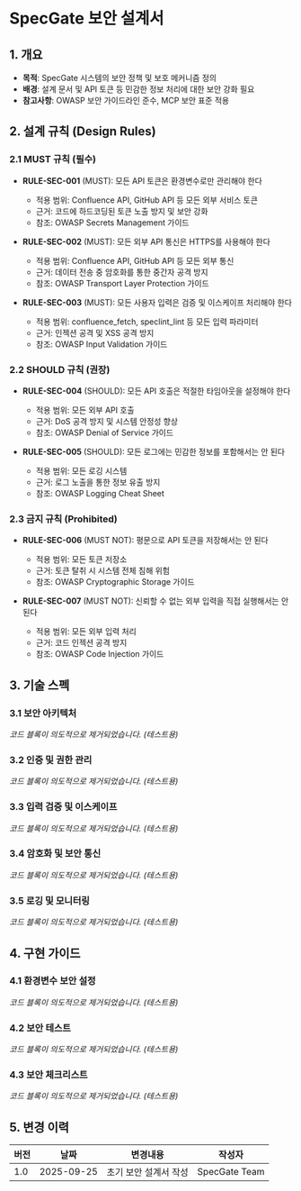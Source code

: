 # SpecGate 보안 설계서

## 1. 개요
- **목적**: SpecGate 시스템의 보안 정책 및 보호 메커니즘 정의
- **배경**: 설계 문서 및 API 토큰 등 민감한 정보 처리에 대한 보안 강화 필요
- **참고사항**: OWASP 보안 가이드라인 준수, MCP 보안 표준 적용

## 2. 설계 규칙 (Design Rules)
### 2.1 MUST 규칙 (필수)
- **RULE-SEC-001** (MUST): 모든 API 토큰은 환경변수로만 관리해야 한다
  - 적용 범위: Confluence API, GitHub API 등 모든 외부 서비스 토큰
  - 근거: 코드에 하드코딩된 토큰 노출 방지 및 보안 강화
  - 참조: OWASP Secrets Management 가이드

- **RULE-SEC-002** (MUST): 모든 외부 API 통신은 HTTPS를 사용해야 한다
  - 적용 범위: Confluence API, GitHub API 등 모든 외부 통신
  - 근거: 데이터 전송 중 암호화를 통한 중간자 공격 방지
  - 참조: OWASP Transport Layer Protection 가이드

- **RULE-SEC-003** (MUST): 모든 사용자 입력은 검증 및 이스케이프 처리해야 한다
  - 적용 범위: confluence_fetch, speclint_lint 등 모든 입력 파라미터
  - 근거: 인젝션 공격 및 XSS 공격 방지
  - 참조: OWASP Input Validation 가이드

### 2.2 SHOULD 규칙 (권장)
- **RULE-SEC-004** (SHOULD): 모든 API 호출은 적절한 타임아웃을 설정해야 한다
  - 적용 범위: 모든 외부 API 호출
  - 근거: DoS 공격 방지 및 시스템 안정성 향상
  - 참조: OWASP Denial of Service 가이드

- **RULE-SEC-005** (SHOULD): 모든 로그에는 민감한 정보를 포함해서는 안 된다
  - 적용 범위: 모든 로깅 시스템
  - 근거: 로그 노출을 통한 정보 유출 방지
  - 참조: OWASP Logging Cheat Sheet

### 2.3 금지 규칙 (Prohibited)
- **RULE-SEC-006** (MUST NOT): 평문으로 API 토큰을 저장해서는 안 된다
  - 적용 범위: 모든 토큰 저장소
  - 근거: 토큰 탈취 시 시스템 전체 침해 위험
  - 참조: OWASP Cryptographic Storage 가이드

- **RULE-SEC-007** (MUST NOT): 신뢰할 수 없는 외부 입력을 직접 실행해서는 안 된다
  - 적용 범위: 모든 외부 입력 처리
  - 근거: 코드 인젝션 공격 방지
  - 참조: OWASP Code Injection 가이드

## 3. 기술 스펙
### 3.1 보안 아키텍처
*코드 블록이 의도적으로 제거되었습니다. (테스트용)*

### 3.2 인증 및 권한 관리
*코드 블록이 의도적으로 제거되었습니다. (테스트용)*

### 3.3 입력 검증 및 이스케이프
*코드 블록이 의도적으로 제거되었습니다. (테스트용)*

### 3.4 암호화 및 보안 통신
*코드 블록이 의도적으로 제거되었습니다. (테스트용)*

### 3.5 로깅 및 모니터링
*코드 블록이 의도적으로 제거되었습니다. (테스트용)*

## 4. 구현 가이드
### 4.1 환경변수 보안 설정
*코드 블록이 의도적으로 제거되었습니다. (테스트용)*

### 4.2 보안 테스트
*코드 블록이 의도적으로 제거되었습니다. (테스트용)*

### 4.3 보안 체크리스트
*코드 블록이 의도적으로 제거되었습니다. (테스트용)*

## 5. 변경 이력
| 버전 | 날짜 | 변경내용 | 작성자 |
|------|------|----------|--------|
| 1.0 | 2025-09-25 | 초기 보안 설계서 작성 | SpecGate Team |


